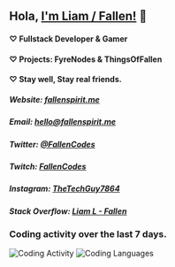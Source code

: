 ## Hola, [I'm Liam / Fallen!](https://fallenspirit.me) 👋

#### ♡ Fullstack Developer & Gamer
#### ♡ Projects: FyreNodes & ThingsOfFallen
#### ♡ Stay well, Stay real friends.

##### Website: [fallenspirit.me](https://fallenspirit.me)
##### Email: hello@fallenspirit.me
##### Twitter: [@FallenCodes](https://twitter.com/FallenCodes)
##### Twitch: [FallenCodes](https://twitch.tv/fallencodes)
##### Instagram: [TheTechGuy7864](https://instagram.com/thetechguy7864)
##### Stack Overflow: [Liam L - Fallen](https://stackoverflow.com/users/15903401/liam-l-fallen?tab=profile)

### Coding activity over the last 7 days.
![Coding Activity](https://wakatime.com/share/@Fallen/b8361484-cb52-4962-a2c1-8acbe78f73d6.svg)
![Coding Languages](https://wakatime.com/share/@7945d825-fc87-4385-b6e8-d5a4a136993c/dc4166f4-8001-4d38-820d-0cdd1160a06a.svg)
